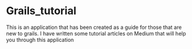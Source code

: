 # Grails_tutorial
This is an application that has been created as a guide for those that are new to grails. I have written some tutorial articles on Medium that will help you through this application 
